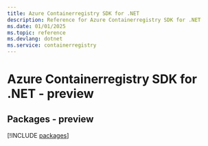 ```yaml
---
title: Azure Containerregistry SDK for .NET
description: Reference for Azure Containerregistry SDK for .NET
ms.date: 01/01/2025
ms.topic: reference
ms.devlang: dotnet
ms.service: containerregistry
---
```

# Azure Containerregistry SDK for .NET - preview
## Packages - preview
[!INCLUDE [packages](containerregistry-index.md)]